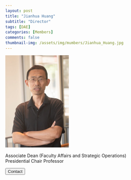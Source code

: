 ```yaml
---
layout: post
title: "Jianhua Huang"
subtitle: "Director"
tags: [DAE]
categories: [Members]
comments: false
thumbnail-img: /assets/img/mumbers/Jianhua_Huang.jpg
---
```


<!-- photo -->
<!-- size: 200px width use html-->
<img
    src="../../assets/img/mumbers/Jianhua_Huang.jpg"
    alt="Jianhua Huang"
    style="width: 200px;"
/>

<!-- bio -->
<p>
    Associate Dean (Faculty Affairs and Strategic Operations)
    <br />
    Presidential Chair Professor
</p>

<p>
    <button class="button">
    <a
        href="mailto: jhuang@cuhk.edu.cn"
        style="text-decoration: none"
        >Contact</a
    >
    </button>
</p>